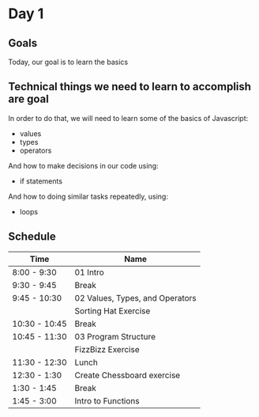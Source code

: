 # Day 1

## Goals

Today, our goal is to learn the basics

## Technical things we need to learn to accomplish are goal

In order to do that, we will need to learn some of the basics of Javascript:

-   values
-   types
-   operators

And how to make decisions in our code using:

-   if statements

And how to doing similar tasks repeatedly, using:

-   loops

## Schedule

| Time          | Name                            |
| ------------- | ------------------------------- |
| 8:00 - 9:30   | 01 Intro                        |
| 9:30 - 9:45   | Break                           |
| 9:45 - 10:30  | 02 Values, Types, and Operators |
|               | Sorting Hat Exercise            |
| 10:30 - 10:45 | Break                           |
| 10:45 - 11:30 | 03 Program Structure            |
|               | FizzBizz Exercise               |
| 11:30 - 12:30 | Lunch                           |
| 12:30 - 1:30  | Create Chessboard exercise      |
| 1:30 - 1:45   | Break                           |
| 1:45 - 3:00   | Intro to Functions              |

